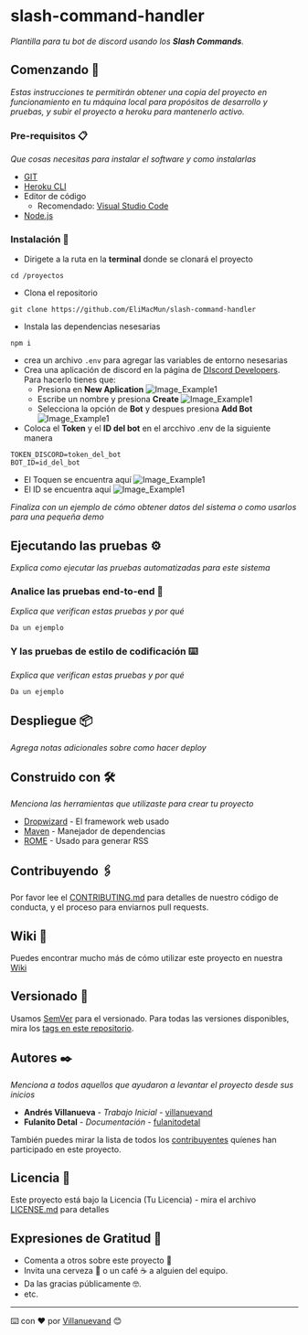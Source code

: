 # slash-command-handler

_Plantilla para tu bot de discord usando los **Slash Commands**._

## Comenzando 🚀

_Estas instrucciones te permitirán obtener una copia del proyecto en funcionamiento en tu máquina local para propósitos de desarrollo y pruebas, y subir el proyecto a heroku para mantenerlo activo._

### Pre-requisitos 📋

_Que cosas necesitas para instalar el software y como instalarlas_

* [GIT](https://git-scm.com/downloads)
* [Heroku CLI](https://devcenter.heroku.com/articles/heroku-cli)
* Editor de código
  * Recomendado: [Visual Studio Code](https://code.visualstudio.com/download)
* [Node.js](https://nodejs.org/es/download/)

### Instalación 🔧

* Dirigete a la ruta en la **terminal** donde se clonará el proyecto
```
cd /proyectos
```
* Clona el repositorio
```
git clone https://github.com/EliMacMun/slash-command-handler
```
* Instala las dependencias nesesarias
```
npm i
```
* crea un archivo `.env` para agregar las variables de entorno nesesarias
* Crea una aplicación de discord en la página de [DIscord Developers](https://discord.com/developers/applications/). Para hacerlo tienes que:
  * Presiona en **New Aplication**
  ![Image_Example1](https://i.alexflipnote.dev/f9668b.png)
  * Escribe un nombre y presiona **Create**
  ![Image_Example1](https://i.alexflipnote.dev/f9668b.png)
  * Selecciona la opción de **Bot** y despues presiona **Add Bot**
  ![Image_Example1](https://i.alexflipnote.dev/f9668b.png)
* Coloca el **Token** y el **ID del bot** en el arcchivo .env de la siguiente manera
```
TOKEN_DISCORD=token_del_bot
BOT_ID=id_del_bot
```
  * El Toquen se encuentra aquí
  ![Image_Example1](https://i.alexflipnote.dev/f9668b.png)
  * El ID se encuentra aquí
  ![Image_Example1](https://i.alexflipnote.dev/f9668b.png)

_Finaliza con un ejemplo de cómo obtener datos del sistema o como usarlos para una pequeña demo_

## Ejecutando las pruebas ⚙️

_Explica como ejecutar las pruebas automatizadas para este sistema_

### Analice las pruebas end-to-end 🔩

_Explica que verifican estas pruebas y por qué_

```
Da un ejemplo
```

### Y las pruebas de estilo de codificación ⌨️

_Explica que verifican estas pruebas y por qué_

```
Da un ejemplo
```

## Despliegue 📦

_Agrega notas adicionales sobre como hacer deploy_

## Construido con 🛠️

_Menciona las herramientas que utilizaste para crear tu proyecto_

* [Dropwizard](http://www.dropwizard.io/1.0.2/docs/) - El framework web usado
* [Maven](https://maven.apache.org/) - Manejador de dependencias
* [ROME](https://rometools.github.io/rome/) - Usado para generar RSS

## Contribuyendo 🖇️

Por favor lee el [CONTRIBUTING.md](https://gist.github.com/villanuevand/xxxxxx) para detalles de nuestro código de conducta, y el proceso para enviarnos pull requests.

## Wiki 📖

Puedes encontrar mucho más de cómo utilizar este proyecto en nuestra [Wiki](https://github.com/tu/proyecto/wiki)

## Versionado 📌

Usamos [SemVer](http://semver.org/) para el versionado. Para todas las versiones disponibles, mira los [tags en este repositorio](https://github.com/tu/proyecto/tags).

## Autores ✒️

_Menciona a todos aquellos que ayudaron a levantar el proyecto desde sus inicios_

* **Andrés Villanueva** - *Trabajo Inicial* - [villanuevand](https://github.com/villanuevand)
* **Fulanito Detal** - *Documentación* - [fulanitodetal](#fulanito-de-tal)

También puedes mirar la lista de todos los [contribuyentes](https://github.com/your/project/contributors) quíenes han participado en este proyecto. 

## Licencia 📄

Este proyecto está bajo la Licencia (Tu Licencia) - mira el archivo [LICENSE.md](LICENSE.md) para detalles

## Expresiones de Gratitud 🎁

* Comenta a otros sobre este proyecto 📢
* Invita una cerveza 🍺 o un café ☕ a alguien del equipo. 
* Da las gracias públicamente 🤓.
* etc.



---
⌨️ con ❤️ por [Villanuevand](https://github.com/Villanuevand) 😊
